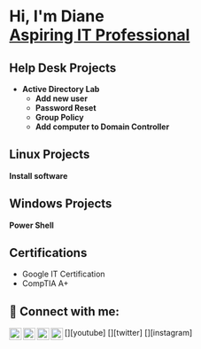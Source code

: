 <h1>Hi, I'm Diane <br/><a href="https://github.com/joshmadakor1">Aspiring IT Professional</a> <a href="https://www.linkedin.com/in/joshmadakor/"></a> <a href="https://www.youtube.com/c/joshmadakor"></a></h1>

<h2>Help Desk Projects</h2>

- <b>Active Directory Lab</b>
  -  <b>Add new user</b>
  - <b>Password Reset</b>
  -  <b>Group Policy</b>
  -  <b>Add computer to Domain Controller</b>
<h2>Linux Projects</h2>
 <b> Install software </b>


<h2>Windows Projects</h2> 
   <b>Power Shell</b>

    
<h2>Certifications</h2>

- Google IT Certification
- CompTIA A+


<h2> 🤳 Connect with me:</h2>

[<img align="left" alt="JoshMadakor | YouTube" width="22px" src="https://cdn.jsdelivr.net/npm/simple-icons@v3/icons/youtube.svg" />][youtube]
[<img align="left" alt="JoshMadakor | Twitter" width="22px" src="https://cdn.jsdelivr.net/npm/simple-icons@v3/icons/twitter.svg" />][twitter]
[<img align="left" alt="JoshMadakor | LinkedIn" width="22px" src="https://cdn.jsdelivr.net/npm/simple-icons@v3/icons/linkedin.svg" />][linkedin]
[<img align="left" alt="JoshMadakor | Instagram" width="22px" src="https://cdn.jsdelivr.net/npm/simple-icons@v3/icons/instagram.svg" />][instagram]


[linkedin]: https://linkedin.com/in/dpdesignz





































